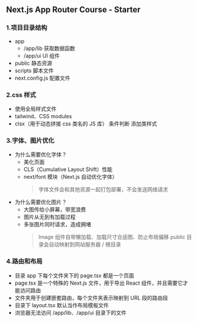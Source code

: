 ## Next.js App Router Course - Starter

### 1.项目目录结构

- app
  - /app/lib 获取数据函数
  - /app/ui UI 组件
- public 静态资源
- scripts 脚本文件
- next.config.js 配置文件

### 2.css 样式

- 使用全局样式文件
- tailwind、CSS modules
- clsx（用于动态拼接 css 类名的 JS 库） 条件判断 添加类样式

### 3.字体、图片优化

- 为什么需要优化字体？
  - 美化页面
  - CLS（Cumulative Layout Shift）性能
  - next/font 模块（Next.js 自动优化字体）
    > 字体文件会和其他资源一起打包部署，不会发送网络请求
- 为什么需要优化图片？
  - 大图传给小屏幕，带宽浪费
  - 图片从无到有加载过程
  - 多张图片同时请求，造成拥堵
    > Image 组件自带懒加载、加载尺寸合适图、防止布局偏移
    > public 目录会自动映射到网站服务器 / 根目录

### 4.路由和布局

- 目录 app 下每个文件夹下的 page.tsx 都是一个页面
- page.tsx 是一个特殊的 Next.js 文件，用于导出 React 组件，并且需要它才能访问路由
- 文件夹用于创建嵌套路由，每个文件夹表示映射到 URL 段的路由段
- 目录下 layout.tsx 默认当作布局模板文件
- 浏览器无法访问 /app/lib、/app/ui 目录下的文件
